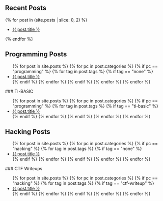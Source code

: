 ## Recent Posts
{% for post in (site.posts | slice: 0, 2) %}
<ul>
	<li><a href="{{ post.url }}">{{ post.title }}</a></li>
</ul>
{% endfor %}

## Programming Posts
<ul>
{% for post in site.posts %}
    {% for pc in post.categories %}
      {% if pc == "programming" %}
		{% for tag in post.tags %}
		  {% if tag == "none" %}
			<li><a href="{{ post.url }}">{{ post.title }}</a></li>
		  {% endif %}
		{% endfor %}
      {% endif %}
    {% endfor %}
  {% endfor %}
</ul>
### TI-BASIC
<ul>
  {% for post in site.posts %}
    {% for pc in post.categories %}
      {% if pc == "programming" %}
		{% for tag in post.tags %}
		  {% if tag == "ti-basic" %}
			<li><a href="{{ post.url }}">{{ post.title }}</a></li>
		  {% endif %}
		{% endfor %}
      {% endif %}
    {% endfor %}
  {% endfor %}
</ul>

## Hacking Posts
<ul>
  {% for post in site.posts %}
    {% for pc in post.categories %}
      {% if pc == "hacking" %}
		{% for tag in post.tags %}
		  {% if tag == "none" %}
			<li><a href="{{ post.url }}">{{ post.title }}</a></li>
		  {% endif %}
		{% endfor %}
      {% endif %}
    {% endfor %}
  {% endfor %}
</ul>
### CTF Writeups
<ul>
  {% for post in site.posts %}
    {% for pc in post.categories %}
      {% if pc == "hacking" %}
		{% for tag in post.tags %}
		  {% if tag == "ctf-writeup" %}
			<li><a href="{{ post.url }}">{{ post.title }}</a></li>
		  {% endif %}
		{% endfor %}
      {% endif %}
    {% endfor %}
  {% endfor %}
</ul>